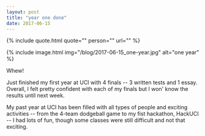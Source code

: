```yaml
---
layout: post
title: "year one done"
date: 2017-06-15
---
```


{% include quote.html
    quote=""
    person=""
    url="" %}

{% include image.html
    img="/blog/2017-06-15_one-year.jpg"
    alt="one year" %}

Whew!

Just finished my first year at UCI with 4 finals -- 3 written tests and 1 essay. Overall, I felt pretty confident with each of my finals but I won' know the results until next week.

My past year at UCI has been filled with all types of people and exciting activities -- from the 4-team dodgeball game to my fist hackathon, HackUCI -- I had lots of fun, though some classes were still difficult and not that exciting.
